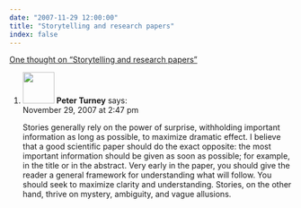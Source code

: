 ```yaml
---
date: "2007-11-29 12:00:00"
title: "Storytelling and research papers"
index: false
---
```


[One thought on &ldquo;Storytelling and research papers&rdquo;](/lemire/blog/2007/11-29-storytelling-and-research-papers)

<ol class="comment-list">
<li id="comment-49599" class="comment even thread-even depth-1">
<div class="comment-author vcard">
<img alt src="https://secure.gravatar.com/avatar/7361130199533952178a6d87e9b29faa?s=56&#038;d=mm&#038;r=g" srcset="https://secure.gravatar.com/avatar/7361130199533952178a6d87e9b29faa?s=112&#038;d=mm&#038;r=g 2x" class="avatar avatar-56 photo" height="56" width="56" decoding="async" /> <b class="fn">Peter Turney</b> <span class="says">says:</span> </div>
<div class="comment-metadata"><time datetime="2007-11-29T14:47:51+00:00">November 29, 2007 at 2:47 pm</time></a> </div>
<div class="comment-content">
<p>Stories generally rely on the power of surprise, withholding important information as long as possible, to maximize dramatic effect. I believe that a good scientific paper should do the exact opposite: the most important information should be given as soon as possible; for example, in the title or in the abstract. Very early in the paper, you should give the reader a general framework for understanding what will follow. You should seek to maximize clarity and understanding. Stories, on the other hand, thrive on mystery, ambiguity, and vague allusions.</p>
</div>
</li>
</ol>
